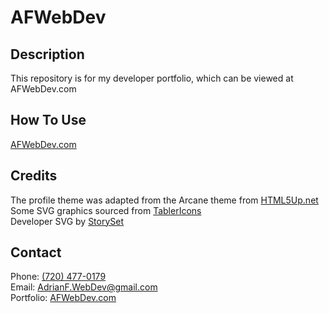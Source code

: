 # AFWebDev 

## Description
<p>
    This repository is for my developer portfolio, which can be viewed at AFWebDev.com
</p>

## How To Use
<p><a href="http://afwebdev.com" target="_blank">AFWebDev.com</a></p>

## Credits
The profile theme was adapted from the Arcane theme from <a href="https://html5up.net" target="_blank">HTML5Up.net</a><br>
Some SVG graphics sourced from <a href="https://tablericons.com" target="_blank">TablerIcons</a><br>
Developer SVG by <a href="https://storyset.com/" target="_blank">StorySet</a>

## Contact
Phone: <a href="tel:720-477-0179">(720) 477-0179</a><br>
Email: AdrianF.WebDev@gmail.com<br>
Portfolio: <a href="http://afwebdev.com" target="_blank">AFWebDev.com</a>
